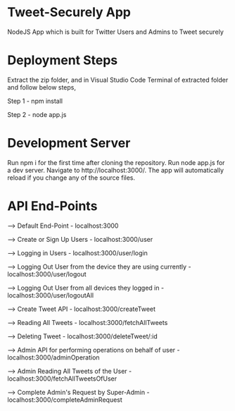# Tweet-Securely App
NodeJS App which is built for Twitter Users and Admins to Tweet securely

# Deployment Steps

Extract the zip folder, and in Visual Studio Code Terminal of extracted folder and follow below steps,

   Step 1 - npm install
   
   Step 2 - node app.js
   
# Development Server

Run npm i for the first time after cloning the repository. Run node app.js for a dev server. Navigate to http://localhost:3000/. The app will automatically reload if you change any of the source files.

# API End-Points

--> Default End-Point - localhost:3000

--> Create or Sign Up Users - localhost:3000/user

--> Logging in Users - localhost:3000/user/login

--> Logging Out User from the device they are using currently - localhost:3000/user/logout

--> Logging Out User from all devices they logged in - localhost:3000/user/logoutAll

--> Create Tweet API - localhost:3000/createTweet

--> Reading All Tweets - localhost:3000/fetchAllTweets

--> Deleting Tweet - localhost:3000/deleteTweet/:id

--> Admin API for performing operations on behalf of user - localhost:3000/adminOperation

--> Admin Reading All Tweets of the User - localhost:3000/fetchAllTweetsOfUser

--> Complete Admin's Request by Super-Admin - localhost:3000/completeAdminRequest